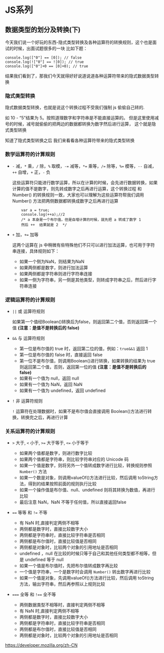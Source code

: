 # JS系列
## 数据类型的划分及转换(下)
今天我们说一个好玩的东西-隐式类型转换及各种运算符的转换规则，这个也是面试的时候，出面试题很多的一块
比如下题：

```
console.log(["0"] == [0]); // false
console.log(!["0"] == ![0]); // true
console.log(["0"]+0 == [0]+0); // true
```

结果我们看到了，那我们今天就得好好说道说道各种运算符带来的隐式数据类型转换

### 隐式类型转换
隐式数据类型转换，也就是说这个转换过程不受我们强制 js 偷偷自己转的.

如 10 - “5”结果为 5。按照道理数字和字符串是不能直接运算的。
但是这里使用减号的时候，减号就偷偷的把两边的数据都转换为数字然后进行运算，
这个就是隐式类型转换

知道了隐式类型转换之后 我们来看看各种运算符带来的隐式类型转换

### 数学运算符的计算规则

- `-` 减，`*` 乘，`/` 除，`%` 取模，`-=` 减等，`*=` 乘等，`/=` 除等，`%=` 模等，`--` 自减，`++` 自增，`+` 正，`-` 负

	这些运算符只能进行数学运算，所以在计算的时候，会先进行数据转换，如果计算的值不是数字，则先转成数字之后再进行运算，这个转换过程 和 Number() 的转换规则一致，大家也可以理解为这些运算符帮我们调用 Number() 方法把两侧数据都转换成数字之后再进行运算

	```
		var a = true;
		console.log(++a);//2
		/* a 本身是一个布尔值，但是自增计算的时候，就先把 a 转成了数字 1
		然后 ++  结果就是 2  */
	```

- `+` 加，`+=` 加等	

	这两个运算在 js 中稍微有些特殊他们不只可以进行加法运算，也可用于字符串连接，具体规则如下：

	- 如果一个侧为NaN，则结果为NaN
	- 如果两侧都是数字，则进行加法运算
	- 如果两侧都是字符串则进行字符串连接 
	- 如果一侧为字符串，另一侧是其他类型，则转成字符串之后，然后进行字符串连接 

### 逻辑运算符的计算规则

- `||` 或 运算符规则

	如果第一个值经Boolean()转换后为false，则返回第二个值，否则返回第一个值 **(注意：是值不是转换后的 false)**

- `&&` 与 运算符规则

	- 第一位是布尔值的 true 时，返回第二位的值，例如：`true&&1` 返回 1	
	- 第一位是布尔值的 false 时，直接返回 false
	- 第一位不是布尔值，则调用Boolean()进行转换，如果转换的结果为 true 则返回第二个值，否则，返回第一位的值 **(注意：是值不是转换后的 false)**
	- 如果有一个值为 null，返回 null
	- 如果有一个值为 NaN，返回 NaN
	- 如果有一个值为 undefined，返回 undefined

- `!` 非 运算符规则

	`!` 运算符在处理数据时，如果不是布尔值会直接调用 Boolean()方法进行转换，转换完之后，再进行计算 

### 关系运算符的计算规则

- `>` 大于, `<` 小于, `>=` 大于等于, `<=` 小于等于

	- 如果两个值都是数字，则进行数字比较
	- 如果两个值都是字符串，则比较字符串对应的 Unicode 码
	- 如果一个值是数字，则将另外一个值转成数字进行比较，转换规则参照 `Number()` 方法
	- 如果一个数是对象，则调用valueOf()方法进行比较，然后调用 toString方法，得到的结果按照前面的规则执行比较
	- 如果一个操作值是布尔值、null、undefined 则将其转换为数值，再进行比较
	- 最后注意 NaN，NaN 不等于任何值，所以直接返回false

- `==` 等等 和 `!=` 不等

	- 有 NaN 时,直接判定两侧不相等
	- 两侧都是数字时，直接比较数字大小	
	- 两侧都是字符串时，直接比较字符串是否相同
	- 两侧都是布尔值时，直接比较值是否相同
	- 两侧都是对象时，比较两个对象的引用地址是否相同
	- undefined ，null 在比较的时候只等于自己和其他任何类型都不相等，但是 undefined 等于 null
	- 如果一个值是布尔值时，先把布尔值转成数字再比较
	- 一个值是字符串，一个是数字时会调用 `Number()` 转出数字再进行比较
	- 如果一个值是对象，先调用valueOf()方法进行比较，然后调用 toString 方法，输出字符串，然后再参照以上规则比较

- `===` 全等 和 `!==` 全不等

	- 两侧数据类型不相等时，直接判定两侧不相等
	- 有 NaN 时,直接判定两侧不相等
	- 两侧都是数字时，直接比较数字大小	
	- 两侧都是字符串时，直接比较字符串是否相同
	- 两侧都是布尔值时，直接比较值是否相同
	- 两侧都是对象时，比较两个对象的引用地址是否相同
	
https://developer.mozilla.org/zh-CN